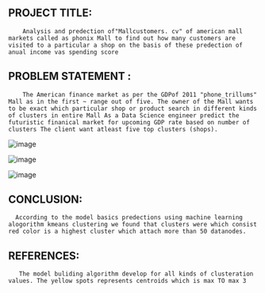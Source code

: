 ## PROJECT TITLE: 
        Analysis and predection of"Mallcustomers. cv" of american mall markets called as phonix Mall to find out how many customers are visited to a particular a shop on the basis of these predection of anual income vas spending score


## PROBLEM STATEMENT : 
        The American finance market as per the GDPof 2011 "phone_trillums" Mall as in the first ~ range out of five. The owner of the Mall wants to be exact which particular shop or product search in different kinds of clusters in entire Mall As a Data Science engineer predict the futuristic finanical market for upcoming GDP rate based on number of clusters The client want atleast five top clusters (shops).

![image](https://github.com/chaitanya312002/NRCMKmeans/assets/143250476/5ec7cf93-437f-4c4d-8809-0f97f550fab2)

![image](https://github.com/chaitanya312002/NRCMKmeans/assets/143250476/0a1cb90f-d231-495a-ba66-8d13dffcb51d)

![image](https://github.com/chaitanya312002/NRCMKmeans/assets/143250476/367e609e-3669-4c71-942a-13c002fdd811)


## CONCLUSION:
      According to the model basics predections using machine learning alogorithm kmeans clustering we found that clusters were which consist red color is a highest cluster which attach more than 50 datanodes.

## REFERENCES: 
       The model buliding algorithm develop for all kinds of clusteration values. The yellow spots represents centroids which is max TO max 3

      
